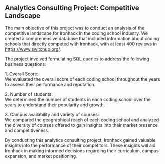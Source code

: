 ## Analytics Consulting Project: Competitive Landscape


The main objective of this project was to conduct an analysis of the competitive landscape for Ironhack in the coding school industry. We created a comprehensive database that included information about coding schools that directly competed with Ironhack, with at least 400 reviews in https://www.switchup.org/.
 
The project involved formulating SQL queries to address the following business questions:
 
1\. Overall Score:\
We evaluated the overall score of each coding school throughout the years to assess their performance and reputation.
 
2\. Number of students:\
We determined the number of students in each coding school over the years to understand their popularity and growth.

3\. Campus availability and variety of courses:\
We compared the geographical reach of each coding school and analyzed the diversity of courses offered to gain insights into their market presence and competitiveness.

By conducting this analytics consulting project, Ironhack gained valuable insights into the performance of their competitors. These insights will aid Ironhack in making informed decisions regarding their curriculum, campus expansion, and market positioning. 